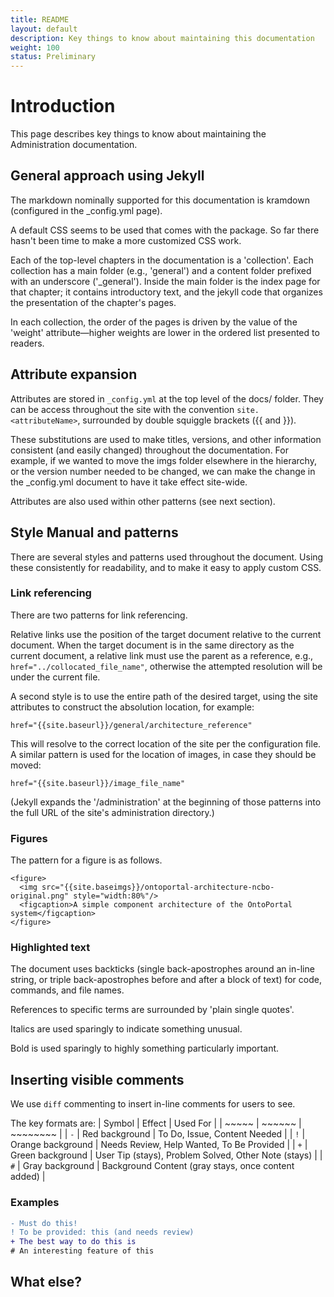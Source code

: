 ```yaml
---
title: README
layout: default
description: Key things to know about maintaining this documentation
weight: 100
status: Preliminary
---
```


# Introduction

This page describes key things to know about maintaining the Administration documentation.


## General approach using Jekyll

The markdown nominally supported for this documentation is kramdown
(configured in the _config.yml page).

A default CSS seems to be used that comes with the package. 
So far there hasn't been time to make a more customized CSS work.


Each of the top-level chapters in the documentation is a 'collection'. 
Each collection has a main folder (e.g., 'general') 
and a content folder prefixed with an underscore ('_general'). 
Inside the main folder is the index page for that chapter;
it contains introductory text, 
and the jekyll code that organizes the presentation of the chapter's pages.

In each collection, the order of the pages is driven by the value of the 'weight' 
attribute—higher weights are lower in the ordered list presented to readers.

## Attribute expansion

Attributes are stored in `_config.yml` at the top level of the docs/ folder.
They can be access throughout the site with the convention `site.<attributeName>`, 
surrounded by double squiggle brackets ({{ and }}).

These substitutions are used to make titles, versions, and other information
consistent (and easily changed) throughout the documentation. 
For example, if we wanted to move the imgs folder elsewhere in the hierarchy,
or the version number needed to be changed, 
we can make the change in the _config.yml document to have it take effect site-wide.

Attributes are also used within other patterns (see next section).

## Style Manual and patterns

There are several styles and patterns used throughout the document. 
Using these consistently for readability, and to make it easy to apply custom CSS.

### Link referencing

There are two patterns for link referencing.

Relative links use the position of the target document relative to the current document.
When the target document is in the same directory as the current document, a relative link
must use the parent as a reference, e.g., `href="../collocated_file_name"`, 
otherwise the attempted resolution will be under the current file. 

A second style is to use the entire path of the desired target, 
using the site attributes to construct the absolution location, for example:
```
href="{{site.baseurl}}/general/architecture_reference"
```
This will resolve to the correct location of the site per the configuration file. 
A similar pattern is used for the location of images, in case they should be moved:
```
href="{{site.baseurl}}/image_file_name"
```

(Jekyll expands the '/administration' at the beginning of those patterns 
into the full URL of the site's administration directory.)

### Figures

The pattern for a figure is as follows.
```
<figure>
  <img src="{{site.baseimgs}}/ontoportal-architecture-ncbo-original.png" style="width:80%"/>
  <figcaption>A simple component architecture of the OntoPortal system</figcaption>
</figure>
```

### Highlighted text

The document uses backticks (single back-apostrophes around an in-line string,
or triple back-apostrophes before and after a block of text) for code, commands,
and file names.

References to specific terms are surrounded by 'plain single quotes'.

Italics are used sparingly to indicate something unusual.

Bold is used sparingly to highly something particularly important. 

## Inserting visible comments

We use `diff` commenting to insert in-line comments for users to see.



The key formats are:
| Symbol | Effect | Used For |
| ~~~~~  | ~~~~~~ | ~~~~~~~~ |
| `-` | Red background | To Do, Issue, Content Needed |
| `!` | Orange background  |  Needs Review, Help Wanted, To Be Provided |
| `+` | Green background  | User Tip (stays), Problem Solved, Other Note (stays) |
| `#` | Gray background  | Background Content (gray stays, once content added) |

### Examples

```Diff
- Must do this! 
! To be provided: this (and needs review)
+ The best way to do this is 
# An interesting feature of this
```

## What else?




